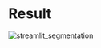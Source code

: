 # Result

![streamlit_segmentation](https://user-images.githubusercontent.com/85323176/169275029-2ce055c9-e49a-4951-8299-def909e0cec3.gif)
